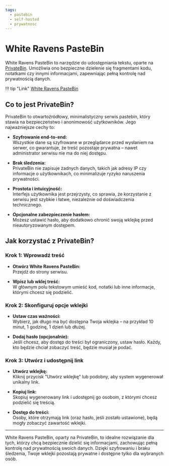 ```yaml
---
tags:
  - pastebin
  - self-hosted
  - prywatnosc
---
```


# White Ravens PasteBin

White Ravens PasteBin to narzędzie do udostępniania tekstu, oparte na [PrivateBin](https://privatebin.info/). Umożliwia ono bezpieczne dzielenie się fragmentami kodu, notatkami czy innymi informacjami, zapewniając pełną kontrolę nad prywatnością danych.

!!! tip "Link"
    [White Ravens PasteBin](https://pastebin.wrservices.link/)

## Co to jest PrivateBin?

PrivateBin to otwartoźródłowy, minimalistyczny serwis pastebin, który stawia na bezpieczeństwo i anonimowość użytkowników. Jego najważniejsze cechy to:

- **Szyfrowanie end-to-end:**  
  Wszystkie dane są szyfrowane w przeglądarce przed wysłaniem na serwer, co gwarantuje, że treść pozostaje prywatna – nawet administrator serwisu nie ma do niej dostępu.
  
- **Brak śledzenia:**  
  PrivateBin nie zapisuje żadnych danych, takich jak adresy IP czy informacje o użytkownikach, co minimalizuje ryzyko naruszenia prywatności.
  
- **Prostota i intuicyjność:**  
  Interfejs użytkownika jest przejrzysty, co sprawia, że korzystanie z serwisu jest szybkie i łatwe, niezależnie od doświadczenia technicznego.
  
- **Opcjonalne zabezpieczenie hasłem:**  
  Możesz ustawić hasło, aby dodatkowo chronić swoją wklejkę przed nieautoryzowanym dostępem.

## Jak korzystać z PrivateBin?

### Krok 1: Wprowadź treść

- **Otwórz White Ravens PasteBin:**  
  Przejdź do strony serwisu.
  
- **Wpisz lub wklej treść:**  
  W głównym polu tekstowym umieść kod, notatki lub inne informacje, którymi chcesz się podzielić.

### Krok 2: Skonfiguruj opcje wklejki

- **Ustaw czas ważności:**  
  Wybierz, jak długo ma być dostępna Twoja wklejka – na przykład 10 minut, 1 godzinę, 1 dzień lub dłużej.
  
- **Dodaj hasło (opcjonalnie):**  
  Jeśli chcesz, aby dostęp do treści był ograniczony, ustaw hasło. Każdy, kto będzie chciał zobaczyć treść, będzie musiał je podać.

### Krok 3: Utwórz i udostępnij link

- **Utwórz wklejkę:**  
  Kliknij przycisk "Utwórz wklejkę" lub podobny, aby system wygenerował unikalny link.
  
- **Kopiuj link:**  
  Skopiuj wygenerowany link i udostępnij go osobom, z którymi chcesz podzielić się treścią.
  
- **Dostęp do treści:**  
  Osoby, które otrzymają link (oraz hasło, jeśli zostało ustawione), będą mogły zobaczyć zawartość wklejki.

---

White Ravens PasteBin, oparty na PrivateBin, to idealne rozwiązanie dla tych, którzy chcą bezpiecznie dzielić się informacjami, zachowując pełną kontrolę nad prywatnością swoich danych. Dzięki szyfrowaniu i braku śledzenia, Twoje wklejki pozostają prywatne i dostępne tylko dla wybranych osób.

